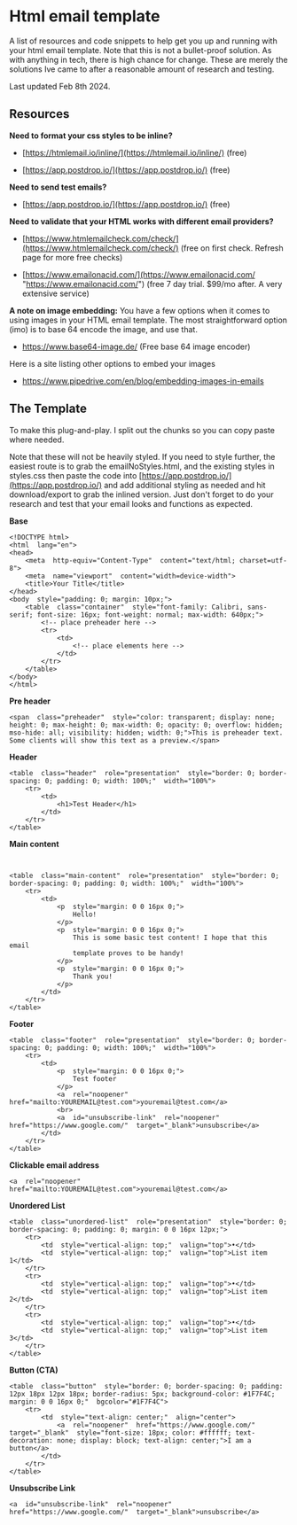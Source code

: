
# Html email template

A list of resources and code snippets to help get you up and running with your html email template.
Note that this is not a bullet-proof solution. As with anything in tech, there is high chance for change. These are merely the solutions Ive came to after a reasonable amount of research and testing.

Last updated Feb 8th 2024.

## Resources

**Need to format your css styles to be inline?**  

-   [https://htmlemail.io/inline/](https://htmlemail.io/inline/) (free)
    
-   [https://app.postdrop.io/](https://app.postdrop.io/) (free)  

**Need to send test emails?**  

-   [https://app.postdrop.io/](https://app.postdrop.io/) (free)  

**Need to validate that your HTML works with different email providers?**  

-   [https://www.htmlemailcheck.com/check/](https://www.htmlemailcheck.com/check/) (free on first check. Refresh page for more free checks)  
    
-   [https://www.emailonacid.com/](https://www.emailonacid.com/ "https://www.emailonacid.com/") (free 7 day trial. $99/mo after. A very extensive service)  

**A note on image embedding:**
You have a few options when it comes to using images in  your HTML email template.
The most straightforward option (imo) is to base 64 encode the image, and use that.

 - https://www.base64-image.de/ (Free base 64 image encoder)
 
 Here is a site listing other options to embed your images
 
 - https://www.pipedrive.com/en/blog/embedding-images-in-emails

## The Template

To make this plug-and-play. I split out the chunks so you can copy paste where needed.

Note that these will not be heavily styled. If you need to style further, the easiest route is to grab the emailNoStyles.html, and the existing styles in styles.css then paste the code into [https://app.postdrop.io/](https://app.postdrop.io/) and add additional styling as needed and hit download/export to grab the inlined version. Just don't forget to do your research and test that your email looks and functions as expected. 
  
**Base**
```
<!DOCTYPE html>
<html  lang="en">
<head>
	<meta  http-equiv="Content-Type"  content="text/html; charset=utf-8">
	<meta  name="viewport"  content="width=device-width">
	<title>Your Title</title>
</head>
<body  style="padding: 0; margin: 10px;">
	<table  class="container"  style="font-family: Calibri, sans-serif; font-size: 16px; font-weight: normal; max-width: 640px;">
		<!-- place preheader here -->
		<tr>
			<td>
				<!-- place elements here -->
			</td>
		</tr>
	</table>
</body>
</html>
```

**Pre header**
```
<span  class="preheader"  style="color: transparent; display: none; height: 0; max-height: 0; max-width: 0; opacity: 0; overflow: hidden; mso-hide: all; visibility: hidden; width: 0;">This is preheader text. Some clients will show this text as a preview.</span>
```

**Header**
```
<table  class="header"  role="presentation"  style="border: 0; border-spacing: 0; padding: 0; width: 100%;"  width="100%">
	<tr>
		<td>
			<h1>Test Header</h1>
		</td>
	</tr>
</table>
```

**Main content**
```
  

<table  class="main-content"  role="presentation"  style="border: 0; border-spacing: 0; padding: 0; width: 100%;"  width="100%">
	<tr>
		<td>
			<p  style="margin: 0 0 16px 0;">
				Hello!
			</p>
			<p  style="margin: 0 0 16px 0;">
				This is some basic test content! I hope that this email
				template proves to be handy!
			</p>
			<p  style="margin: 0 0 16px 0;">
				Thank you!
			</p>
		</td>
	</tr>
</table>
```
**Footer**
```
<table  class="footer"  role="presentation"  style="border: 0; border-spacing: 0; padding: 0; width: 100%;"  width="100%">
	<tr>
		<td>
			<p  style="margin: 0 0 16px 0;">
				Test footer
			</p>
			<a  rel="noopener"  href="mailto:YOUREMAIL@test.com">youremail@test.com</a>
			<br>
			<a  id="unsubscribe-link"  rel="noopener"  href="https://www.google.com/"  target="_blank">unsubscribe</a>
		</td>
	</tr>
</table>
```

**Clickable email address**
```
<a  rel="noopener"  href="mailto:YOUREMAIL@test.com">youremail@test.com</a>
```

**Unordered List**
```
<table  class="unordered-list"  role="presentation"  style="border: 0; border-spacing: 0; padding: 0; margin: 0 0 16px 12px;">
	<tr>
		<td  style="vertical-align: top;"  valign="top">•</td>
		<td  style="vertical-align: top;"  valign="top">List item 1</td>
	</tr>
	<tr>
		<td  style="vertical-align: top;"  valign="top">•</td>
		<td  style="vertical-align: top;"  valign="top">List item 2</td>
	</tr>
	<tr>
		<td  style="vertical-align: top;"  valign="top">•</td>
		<td  style="vertical-align: top;"  valign="top">List item 3</td>
	</tr>
</table>
```
**Button (CTA)**
```
<table  class="button"  style="border: 0; border-spacing: 0; padding: 12px 18px 12px 18px; border-radius: 5px; background-color: #1F7F4C; margin: 0 0 16px 0;"  bgcolor="#1F7F4C">
	<tr>
		<td  style="text-align: center;"  align="center">
			<a  rel="noopener"  href="https://www.google.com/"  target="_blank"  style="font-size: 18px; color: #ffffff; text-decoration: none; display: block; text-align: center;">I am a button</a>
		</td>
	</tr>
</table>
```

**Unsubscribe Link**
```
<a  id="unsubscribe-link"  rel="noopener"  href="https://www.google.com/"  target="_blank">unsubscribe</a>
```
